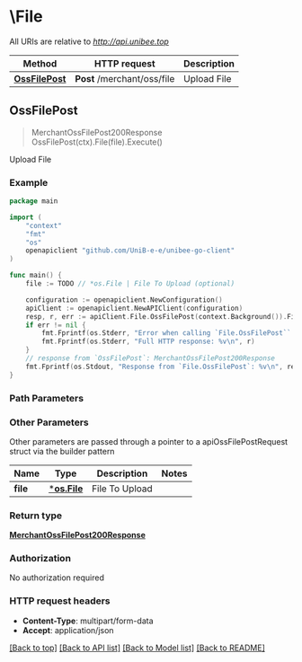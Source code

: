 # \File

All URIs are relative to *http://api.unibee.top*

Method | HTTP request | Description
------------- | ------------- | -------------
[**OssFilePost**](File.md#OssFilePost) | **Post** /merchant/oss/file | Upload File



## OssFilePost

> MerchantOssFilePost200Response OssFilePost(ctx).File(file).Execute()

Upload File

### Example

```go
package main

import (
	"context"
	"fmt"
	"os"
	openapiclient "github.com/UniB-e-e/unibee-go-client"
)

func main() {
	file := TODO // *os.File | File To Upload (optional)

	configuration := openapiclient.NewConfiguration()
	apiClient := openapiclient.NewAPIClient(configuration)
	resp, r, err := apiClient.File.OssFilePost(context.Background()).File(file).Execute()
	if err != nil {
		fmt.Fprintf(os.Stderr, "Error when calling `File.OssFilePost``: %v\n", err)
		fmt.Fprintf(os.Stderr, "Full HTTP response: %v\n", r)
	}
	// response from `OssFilePost`: MerchantOssFilePost200Response
	fmt.Fprintf(os.Stdout, "Response from `File.OssFilePost`: %v\n", resp)
}
```

### Path Parameters



### Other Parameters

Other parameters are passed through a pointer to a apiOssFilePostRequest struct via the builder pattern


Name | Type | Description  | Notes
------------- | ------------- | ------------- | -------------
 **file** | [***os.File**](*os.File.md) | File To Upload | 

### Return type

[**MerchantOssFilePost200Response**](MerchantOssFilePost200Response.md)

### Authorization

No authorization required

### HTTP request headers

- **Content-Type**: multipart/form-data
- **Accept**: application/json

[[Back to top]](#) [[Back to API list]](../README.md#documentation-for-api-endpoints)
[[Back to Model list]](../README.md#documentation-for-models)
[[Back to README]](../README.md)


